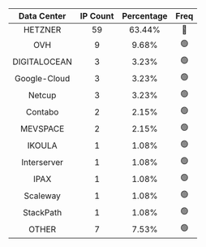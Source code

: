 | Data Center | IP Count | Percentage | Freq |
|:------------:|:--------:|:-----------:|:-----:|
| HETZNER | 59 | 63.44% | 🔴 |
| OVH | 9 | 9.68% | 🟢 |
| DIGITALOCEAN | 3 | 3.23% | 🟢 |
| Google-Cloud | 3 | 3.23% | 🟢 |
| Netcup | 3 | 3.23% | 🟢 |
| Contabo | 2 | 2.15% | 🟢 |
| MEVSPACE | 2 | 2.15% | 🟢 |
| IKOULA | 1 | 1.08% | 🟢 |
| Interserver | 1 | 1.08% | 🟢 |
| IPAX | 1 | 1.08% | 🟢 |
| Scaleway | 1 | 1.08% | 🟢 |
| StackPath | 1 | 1.08% | 🟢 |
| OTHER | 7 | 7.53% | 🟢 |